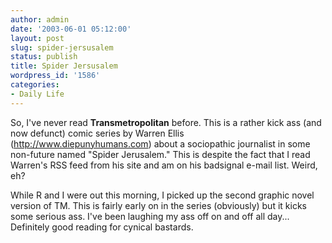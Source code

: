 ```yaml
---
author: admin
date: '2003-06-01 05:12:00'
layout: post
slug: spider-jersusalem
status: publish
title: Spider Jersusalem
wordpress_id: '1586'
categories:
- Daily Life
---
```

So, I've never read <strong>Transmetropolitan</strong> before. This is a rather kick ass (and now defunct) comic series by Warren Ellis (<a href="http://diepunyhumans.com">http://www.diepunyhumans.com</a>) about a sociopathic journalist in some non-future named "Spider Jerusalem." This is despite the fact that I read Warren's RSS feed from his site and am on his badsignal e-mail list. Weird, eh?

While R and I were out this morning, I picked up the second graphic novel version of TM. This is fairly early on in the series (obviously) but it kicks some serious ass. I've been laughing my ass off on and off all day... Definitely good reading for cynical bastards.
